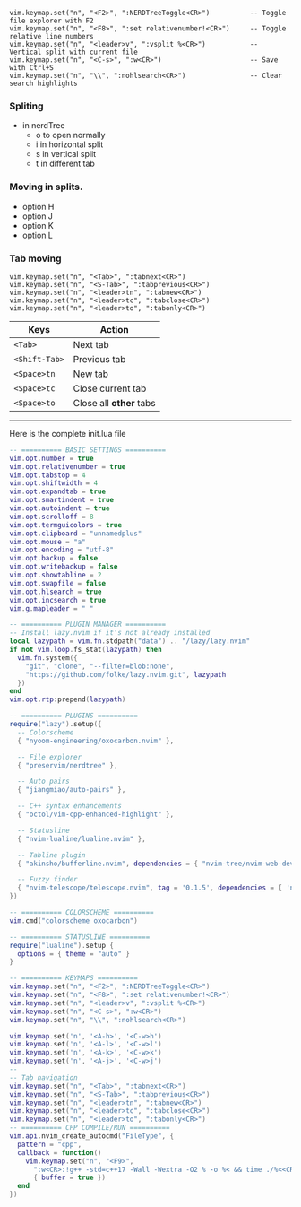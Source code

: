 ```
vim.keymap.set("n", "<F2>", ":NERDTreeToggle<CR>")          -- Toggle file explorer with F2
vim.keymap.set("n", "<F8>", ":set relativenumber!<CR>")     -- Toggle relative line numbers
vim.keymap.set("n", "<leader>v", ":vsplit %<CR>")           -- Vertical split with current file
vim.keymap.set("n", "<C-s>", ":w<CR>")                      -- Save with Ctrl+S
vim.keymap.set("n", "\\", ":nohlsearch<CR>")                -- Clear search highlights

```
### Spliting
- in nerdTree 
	- o to open normally
	- i in horizontal split
	- s in vertical split
	- t in different tab
### Moving in splits.
- option H
- option J
- option K
- option L

### Tab moving
```
vim.keymap.set("n", "<Tab>", ":tabnext<CR>")
vim.keymap.set("n", "<S-Tab>", ":tabprevious<CR>")
vim.keymap.set("n", "<leader>tn", ":tabnew<CR>")
vim.keymap.set("n", "<leader>tc", ":tabclose<CR>")
vim.keymap.set("n", "<leader>to", ":tabonly<CR>")
```

| Keys          | Action                   |
| ------------- | ------------------------ |
| `<Tab>`       | Next tab                 |
| `<Shift-Tab>` | Previous tab             |
| `<Space>tn`   | New tab                  |
| `<Space>tc`   | Close current tab        |
| `<Space>to`   | Close all **other** tabs |

--- 
Here is the complete init.lua file

```lua
-- ========== BASIC SETTINGS ==========
vim.opt.number = true
vim.opt.relativenumber = true
vim.opt.tabstop = 4
vim.opt.shiftwidth = 4
vim.opt.expandtab = true
vim.opt.smartindent = true
vim.opt.autoindent = true
vim.opt.scrolloff = 8
vim.opt.termguicolors = true
vim.opt.clipboard = "unnamedplus"
vim.opt.mouse = "a"
vim.opt.encoding = "utf-8"
vim.opt.backup = false
vim.opt.writebackup = false
vim.opt.showtabline = 2
vim.opt.swapfile = false
vim.opt.hlsearch = true
vim.opt.incsearch = true
vim.g.mapleader = " "

-- ========== PLUGIN MANAGER ==========
-- Install lazy.nvim if it's not already installed
local lazypath = vim.fn.stdpath("data") .. "/lazy/lazy.nvim"
if not vim.loop.fs_stat(lazypath) then
  vim.fn.system({
    "git", "clone", "--filter=blob:none",
    "https://github.com/folke/lazy.nvim.git", lazypath
  })
end
vim.opt.rtp:prepend(lazypath)

-- ========== PLUGINS ==========
require("lazy").setup({
  -- Colorscheme
  { "nyoom-engineering/oxocarbon.nvim" },

  -- File explorer
  { "preservim/nerdtree" },

  -- Auto pairs
  { "jiangmiao/auto-pairs" },

  -- C++ syntax enhancements
  { "octol/vim-cpp-enhanced-highlight" },

  -- Statusline
  { "nvim-lualine/lualine.nvim" },

  -- Tabline plugin
  { "akinsho/bufferline.nvim", dependencies = { "nvim-tree/nvim-web-devicons" } },

  -- Fuzzy finder
  { "nvim-telescope/telescope.nvim", tag = '0.1.5', dependencies = { 'nvim-lua/plenary.nvim' } },
})

-- ========== COLORSCHEME ==========
vim.cmd("colorscheme oxocarbon")

-- ========== STATUSLINE ==========
require("lualine").setup {
  options = { theme = "auto" }
}

-- ========== KEYMAPS ==========
vim.keymap.set("n", "<F2>", ":NERDTreeToggle<CR>")
vim.keymap.set("n", "<F8>", ":set relativenumber!<CR>")
vim.keymap.set("n", "<leader>v", ":vsplit %<CR>")
vim.keymap.set("n", "<C-s>", ":w<CR>")
vim.keymap.set("n", "\\", ":nohlsearch<CR>")

vim.keymap.set('n', '<A-h>', '<C-w>h')
vim.keymap.set('n', '<A-l>', '<C-w>l')
vim.keymap.set('n', '<A-k>', '<C-w>k')
vim.keymap.set('n', '<A-j>', '<C-w>j')
--
-- Tab navigation
vim.keymap.set("n", "<Tab>", ":tabnext<CR>")
vim.keymap.set("n", "<S-Tab>", ":tabprevious<CR>")
vim.keymap.set("n", "<leader>tn", ":tabnew<CR>")
vim.keymap.set("n", "<leader>tc", ":tabclose<CR>")
vim.keymap.set("n", "<leader>to", ":tabonly<CR>")
-- ========== CPP COMPILE/RUN ==========
vim.api.nvim_create_autocmd("FileType", {
  pattern = "cpp",
  callback = function()
    vim.keymap.set("n", "<F9>",
      ":w<CR>:!g++ -std=c++17 -Wall -Wextra -O2 % -o %< && time ./%<<CR>",
      { buffer = true })
  end
})



```